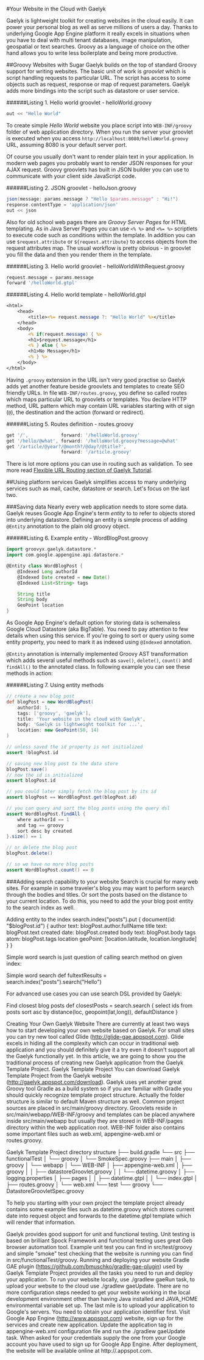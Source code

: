 #Your Website in the Cloud with Gaelyk

Gaelyk is lightweight toolkit for creating websites in the cloud easily. 
It can power your personal blog as well as serve millions of users a day. 
Thanks to underlying Google App Engine platform it really excels in situations 
when you have to deal with multi tenant databases, image manipulation, 
geospatial or text searches. Groovy as a language of choice on the other hand allows you 
to write less boilerplate and being more productive.

##Groovy Websites with Sugar
Gaelyk builds on the top of standard Groovy support for writing websites. 
The basic unit of work is *groovlet* which is script handling requests to particular URL. 
The script has access to some objects such as request, response or map of request parameters. 
Gaelyk adds more bindings into the script such as datastore or user service.

######Listing 1. Hello world groovlet - helloWorld.groovy
```groovy
out << "Hello World"
```

To create simple *Hello World* website you place script into ```WEB-INF/groovy``` folder of web application directory. 
When you run the server your groovlet is executed when you access 
```http://localhost:8080/helloWorld.groovy``` URL, assuming 8080 is your default server port.

Of course you usually don't want to render plain text in your application. 
In modern web pages you probably want to render JSON responses for your AJAX request. 
Groovy groovlets has built in JSON builder you can use to communicate with your client side JavaScript code.

######Listing 2. JSON groovlet - helloJson.groovy
```groovy
json(message: params.message ? "Hello $params.message" : "Hi!")
response.contentType = 'application/json'
out << json
```

Also for old school web pages there are *Groovy Server Pages* for HTML templating. 
As in Java Server Pages you can use ```<% %>``` and ```<%= %>``` scriptlets 
to execute code such as conditions within the template. In addition you can use 
```$request.attribute``` or ```${request.attribute}``` to access objects from the request attributes map. 
The usual workflow is pretty obvious -  in groovlet you fill the data and then you render them in the template.

######Listing 3. Hello world groovlet - helloWorldWithRequest.groovy
```groovy
request.message = params.message
forward '/helloWorld.gtpl'
```

######Listing 4. Hello world template - helloWorld.gtpl
```jsp
<html>
    <head>
        <title><%= request.message ?: "Hello World" %></title>
    </head>
    <body>
        <% if(request.message) { %>
        <h1>$request.message</h1>
        <% } else { %>
        <h1>No Message</h1>
        <% } %>
    </body>
</html>
```

Having ```.groovy``` extension in the URL isn't very good practise 
so Gaelyk adds yet another feature beside groovlets and templates to create SEO friendly URLs. 
In file ```WEB-INF/routes.groovy```, you define so called routes which maps particular URL to groovlets or templates.
You declare HTTP method, URL pattern which may contain URL variables starting with *at* sign (```@```), 
the destination and the action (forward or redirect).

######Listing 5. Routes definition - routes.groovy
```groovy
get '/',            forward: '/helloWorld.groovy'
get '/hello/@what', forward: '/helloWorld.groovy?message=@what'
get '/article/@year?/@month?/@day?/@title?', 
                    forward: '/article.groovy'
```

There is lot more options you can use in routing such as validation. To see more read [Flexible URL Routing section of Gaelyk Tutorial](http://gaelyk.appspot.com/tutorial/url-routing).

##Using platform services
Gaelyk simplifies access to many underlying services such as mail, cache, datastore or search. 
Let's focus on the last two.

###Saving data
Nearly every web application needs to store some data. Gaelyk reuses Google App Engine's 
term *entity* to to refer to objects stored into underlying datastore. 
Defining an entity is simple process of adding ```@Entity``` annotation to the plain old groovy object.

######Listing 6. Example entity - WordBlogPost.groovy
```groovy
import groovyx.gaelyk.datastore.*
import com.google.appengine.api.datastore.*

@Entity class WordBlogPost {
    @Indexed Long authorId
    @Indexed Date created = new Date()
    @Indexed List<String> tags

    String title
    String body
    GeoPoint location
}
```

As Google App Engine's default option for storing data is schemaless Google Cloud Datastore (aka BigTable).
You need to pay attention to few details when using this service. 
If you're going to sort or query using some entity property, 
you need to mark it as indexed using ```@Indexed``` annotation.

```@Entity``` annotation is internally implemented Groovy AST transformation 
which adds several useful methods such as ```save()```, ```delete()```, ```count()``` and ```findAll()```
to the annotated class. In following example you can see these methods in action:

######Listing 7. Using entity methods
```groovy
// create a new blog post
def blogPost = new WordBlogPost(
    authorId: 1, 
    tags: ['groovy', 'gaelyk'], 
    title: 'Your website in the cloud with Gaelyk',
    body: 'Gaelyk is lightweight toolkit for ...',
    location: new GeoPoint(50, 14)
)

// unless saved the id property is not initialized
assert !blogPost.id

// saving new blog post to the data store
blogPost.save()
// now the id is initialized
assert blogPost.id

// you could later simply fetch the blog post by its id
assert blogPost == WordBlogPost.get(blogPost.id)

// you can query and sort the blog posts using the query dsl
assert WordBlogPost.findAll {
    where authorId == 1
    and tag == groovy
    sort desc by created
}.size() == 1

// or delete the blog post
blogPost.delete()

// so we have no more blog posts
assert WordBlogPost.count() == 0
```

###Adding search capability to your website
Search is crucial for many web sites. For example in some traveler's blog you may want to perform search through the bodies and titles. Or sort the posts based on the distance to your current location. To do this, you need to add the your blog post entity to the search index as well. 

Adding entity to the index
search.index("posts").put {
    document(id: "$blogPost.id") {
        author text: blogPost.author.fullName
        title text: blogPost.text
        created date: blogPost.created
        body text: blogPost.body
        tags atom: blogPost.tags
        location geoPoint: [location.latitude, location.longitude]
    }
}

Simple word search is just question of calling search method on given index:

Simple word search
def fultextResults = search.index("posts").search("Hello")

For advanced use cases you can use search DSL provided by Gaelyk:

Find closest blog posts
def closestPosts = search.search {
    select ids
    from posts
    sort asc by distance(loc, geopoint(lat,long)), defaultDistance
}


Creating Your Own Gaelyk Website
There are currently at least two ways how to start developing your own website based on Gaelyk. For small sites you can try new tool called Glide (http://glide-gae.appspot.com). Glide excels in hiding all the complexity which can occur in traditional web application and you should definitely give it a try even it doesn't support all the Gaelyk functionally yet. In this article, we are going to show you the traditional process of creating new Gaelyk application from the Gaelyk Template Project.
Gaelyk Template Project
You can download Gaelyk Template Project from the Gaelyk website (http://gaelyk.appspot.com/download). Gaelyk uses yet another great Groovy tool Gradle as a build system so if you are familiar with Gradle you should quickly recognize template project structure. Actually the folder structure is similar to default Maven structure as well. Common project sources are placed in src/main/groovy directory. Groovlets reside in src/main/webapp/WEB-INF/groovy and templates can be placed anywhere inside src/main/webapp but usually they are stored in WEB-INF/pages directory within the web application root. WEB-INF folder also contains some important files such as web.xml, appengine-web.xml or routes.groovy. 

Gaelyk Template Project directory structure
├── build.gradle
└── src
    ├── functionalTest
    │   └── groovy
    │       └── SmokeSpec.groovy
    ├── main
    │   ├── groovy
    │   └── webapp
    │       └── WEB-INF
    │           ├── appengine-web.xml
    │           ├── groovy
    │           │   ├── datastoreGroovlet.groovy
    │           │   └── datetime.groovy
    │           ├── logging.properties
    │           ├── pages
    │           │   ├── datetime.gtpl
    │           │   └── index.gtpl
    │           ├── routes.groovy
    │           └── web.xml
    └── test
        └── groovy
            └── DatastoreGroovletSpec.groovy



To help you starting with your own project the template project already contains some example files such as datetime.groovy which stores current date into request object and forwards to the datetime.gtpl template which will render that information.

Gaelyk provides good support for unit and functional testing. Unit testing is based on brilliant Spock Framework and functional testing uses great Geb browser automation tool. Example unit test you can find in src/test/groovy and simple "smoke" test checking that the website is running you can find in src/functionalTest/groovy.
Running and deploying your website
Gradle GAE plugin (https://github.com/bmuschko/gradle-gae-plugin) used by Gaelyk Template Project provides all the tasks you need to run and deploy your application. To run your website locally, use ./gradlew gaeRun task, to upload your website to the cloud use ./gradlew gaeUpdate.
There are no more configuration steps needed to get your website working in the local development environment other than having Java installed and JAVA_HOME environmental variable set up. 
The last mile is to upload your application to Google's servers. You need to obtain your application identifier first. Visit Google App Engine (http://www.appspot.com) website, sign up for the services and create new application. Update the application tag in appengine-web.xml configuration file and run the ./gradlew gaeUpdate task. When asked for your credentials supply the one from your Google account you have used to sign up for Google App Engine. After deployment, the website will be available online at http://<your-app-id>.appspot.com.
